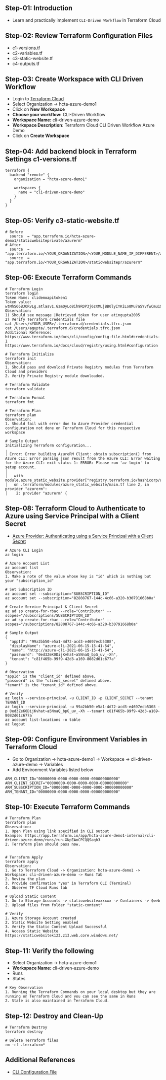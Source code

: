 ## Step-01: Introduction
- Learn and practically implement `CLI-Driven Workflow` in Terraform Cloud

## Step-02: Review Terraform Configuration Files
- c1-versions.tf
- c2-variables.tf
- c3-static-website.tf
- c4-outputs.tf

## Step-03: Create Workspace with CLI Driven Workflow
- Login to [Terraform Cloud](https://app.terraform.io/)
- Select Organization -> hcta-azure-demo1
- Click on **New Workspace**
- **Choose your workflow:** CLI-Driven Workflow
- **Workspace Name:** cli-driven-azure-demo
- **Workspace Description:** Terraform Cloud CLI Driven Workflow Azure Demo
- Click on **Create Workspace**

## Step-04: Add backend block in Terraform Settings c1-versions.tf
```t
terraform {
  backend "remote" {
    organization = "hcta-azure-demo1"

    workspaces {
      name = "cli-driven-azure-demo"
    }
  }
}
```

## Step-05: Verify c3-static-website.tf
```t
# Before
  source  = "app.terraform.io/hcta-azure-demo1/staticwebsiteprivate/azurerm"
# After
  source  = "app.terraform.io/<YOUR_ORGANIZATION>/<YOUR_MODULE_NAME_IF_DIFFERENT>/azurerm"
  source  = "app.terraform.io/<YOUR_ORGANIZATION>/staticwebsitepr/azurerm"   
```

## Step-06: Execute Terraform Commands
```t
# Terraform Login
terraform login
Token Name: clidemoapitoken1
Token value: wtMhS66BJORvLg.atlasv1.GzmOyLo8ih9RDP3j6zXMLjBB0lyIYKiLo8Mu7aSYvfwCmu1X6pIBWh0y1ZJziYgQU2c
Observation:
1) Should see message |Retrieved token for user atingupta2005
2) Verify Terraform credentials file
cat /Users/<YOUR_USER>/.terraform.d/credentials.tfrc.json
cat /Users/agupta/.terraform.d/credentials.tfrc.json
Additional Reference:
https://www.terraform.io/docs/cli/config/config-file.html#credentials-1
https://www.terraform.io/docs/cloud/registry/using.html#configuration

# Terraform Initialize
terraform init
Observation:
1. Should pass and download Private Registry modules from Terraform Cloud and providers
2. Verify Private Registry module downloaded.

# Terraform Validate
terraform validate

# Terraform Format
terraform fmt

# Terraform Plan
terraform plan
Observation:
1. Should fail with error due to Azure Provider credential configuration not done on Terraform Cloud for this respective workspace

# Sample Output
Initializing Terraform configuration...
╷
│ Error: Error building AzureRM Client: obtain subscription() from Azure CLI: Error parsing json result from the Azure CLI: Error waiting for the Azure CLI: exit status 1: ERROR: Please run 'az login' to setup account.
│
│   with module.azure_static_website.provider["registry.terraform.io/hashicorp/azurerm"],
│   on .terraform/modules/azure_static_website/main.tf line 2, in provider "azurerm":
│    2: provider "azurerm" {

```


## Step-08: Terraform Cloud to Authenticate to Azure using Service Principal with a Client Secret
- [Azure Provider: Authenticating using a Service Principal with a Client Secret](https://registry.terraform.io/providers/hashicorp/azurerm/latest/docs/guides/service_principal_client_secret)
```t
# Azure CLI Login
az login

# Azure Account List
az account list
Observation:
1. Make a note of the value whose key is "id" which is nothing but your "subscription_id"

# Set Subscription ID
az account set --subscription="SUBSCRIPTION_ID"
az account set --subscription="82808767-144c-4c66-a320-b30791668b0a"

# Create Service Principal & Client Secret
az ad sp create-for-rbac --role="Contributor" --scopes="/subscriptions/SUBSCRIPTION_ID"
az ad sp create-for-rbac --role="Contributor" --scopes="/subscriptions/82808767-144c-4c66-a320-b30791668b0a"

# Sample Output
{
  "appId": "99a2bb50-e5a1-4d72-acd3-e4697ecb5308",
  "displayName": "azure-cli-2021-06-15-15-41-54",
  "name": "http://azure-cli-2021-06-15-15-41-54",
  "password": "0ed3ZeK0DijKvhat~a5NnaQ_bpG_uv_-Xh",
  "tenant": "c81f465b-99f9-42d3-a169-8082d61c677a"
}

# Observation
"appId" is the "client_id" defined above.
"password" is the "client_secret" defined above.
"tenant" is the "tenant_id" defined above.

# Verify
az login --service-principal -u CLIENT_ID -p CLIENT_SECRET --tenant TENANT_ID
az login --service-principal -u 99a2bb50-e5a1-4d72-acd3-e4697ecb5308 -p 0ed3ZeK0DijKvhat~a5NnaQ_bpG_uv_-Xh --tenant c81f465b-99f9-42d3-a169-8082d61c677a
az account list-locations -o table
az logout
```

## Step-09: Configure Environment Variables in Terraform Cloud
- Go to Organization -> hcta-azure-demo1 -> Workspace ->  cli-driven-azure-demo -> Variables
- Add Environment Variables listed below
```t
ARM_CLIENT_ID="00000000-0000-0000-0000-000000000000"
ARM_CLIENT_SECRET="00000000-0000-0000-0000-000000000000"
ARM_SUBSCRIPTION_ID="00000000-0000-0000-0000-000000000000"
ARM_TENANT_ID="00000000-0000-0000-0000-000000000000"
```


## Step-10: Execute Terraform Commands
```t
# Terraform Plan
terraform plan
Observation:
1. Open Plan using link specified in CLI output
Example: https://app.terraform.io/app/hcta-azure-demo1-internal/cli-driven-azure-demo/runs/run-XNpEAoCPCQQSaqb3
2. Terraform plan should pass now.


# Terraform Apply
terraform apply
Observation:
1. Go to Terraform Cloud -> Organization: hcta-azure-demo1 -> Workspace: cli-driven-azure-demo -> Runs Tab
2. Review the plan
3. Provide confirmation "yes" in Terraform CLI (Terminal)
4. Observe TF Cloud Runs tab

# Upload Static Content
1. Go to Storage Accounts -> staticwebsitexxxxxx -> Containers -> $web
2. Upload files from folder "static-content"

# Verify
1. Azure Storage Account created
2. Static Website Setting enabled
3. Verify the Static Content Upload Successful
4. Access Static Website
https://staticwebsitek123.z13.web.core.windows.net/
```



## Step-11: Verify the following
- Select Organization -> hcta-azure-demo1
- **Workspace Name:** cli-driven-azure-demo
- Runs
- States
```t
# Key Observation
1. Running the Terraform Commands on your local desktop but they are running on Terraform Cloud and you can see the same in Runs
2. State is also maintained in Terraform Cloud.
```

## Step-12: Destroy and Clean-Up
```t
# Terraform Destroy
terraform destroy

# Delete Terraform files
rm -rf .terraform*
```

## Additional References
- [CLI Configuration File](https://www.terraform.io/docs/cli/config/config-file.html#credentials)
